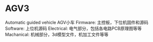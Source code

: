 # AGV3
Automatic guided vehicle AGV小车
Firmware: 主控板，下位机固件和源码
Software: 上位机源码
Electrical: 电气部分，包括各电路PCB原理图等等
Machanical: 机械部分，3d模型文件，机加工文件等等
